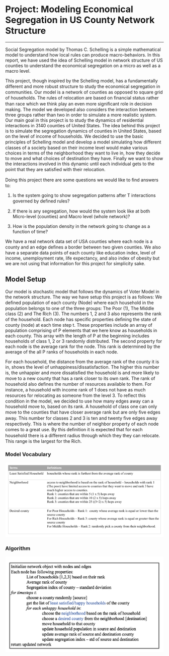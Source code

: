 # Project: Modeling Economical Segregation in US County Network Structure
______________________________________________________________________________________________________

Social Segregation model by Thomas C. Schelling is a simple mathematical model to understand how local rules can produce macro-behaviors. In this report, we have used the idea of Schelling model in network structure of US counties to understand the economical segregation on a micro as well as a macro level.

This project, though inspired by the Schelling model, has a fundamentally diﬀerent and more robust structure to study the economical segregation in communities. Our model is a network of counties as opposed to square grid of households. The rules of relocation are based on ﬁnancial status rather than race which we think play an even more signiﬁcant role in decision making. The model we developed also considers the interaction between three groups rather than two in order to simulate a more realistic system. Our main goal in this project is to study the dynamics of residential interactions in 3140 counties of United States. The idea behind this project is to simulate the segregation dynamics of counties in United States, based on the level of income of households. We decided to use the basic principles of Schelling model and develop a model simulating how diﬀerent classes of a society based on their income level would make various choices in terms of the neighborhood they want to live in, how they decide to move and what choices of destination they have. Finally we want to show the interactions involved in this dynamic until each individual gets to the point that they are satisﬁed with their relocation.

Doing this project there are some questions we would like to ﬁnd answers to:

1. Is the system going to show segregation patterns after T interactions governed by deﬁned rules?

2. If there is any segregation, how would the system look like at both Micro-level (counties) and Macro level (whole network)?

3. How is the population density in the network going to change as a function of time?


We have a real network data set of USA counties where each node is a county and an edge deﬁnes a border between two given counties. We also have a separate data points of each county like education index, level of income, unemployment rate, life expectancy, and also index of obesity but we are not using that information for this project for simplicity sake.

## Model Setup
Our model is stochastic model that follows the dynamics of Voter Model in the network structure. The way we have setup this project is as follows: We deﬁned population of each county (Node) where each household in the population belongs to one of the three groups: The Poor (1), The Middle class (2) and The Rich (3). The numbers 1, 2 and 3 also represents the rank of the household. Each node has speciﬁc properties deﬁning the state of county (node) at each time step t. These properties include an array of population comprising of P elements that we here know as households in each county. This array with the length of P at the beginning includes households of class 1, 2 or 3 randomly distributed. The second property for each node is the average rank for the node. This rank is determined by the average of the all P ranks of households in each node.

For each household, the distance from the average rank of the county it is in, shows the level of unhappiness/dissatisfaction. The higher this number is, the unhappier and more dissatisﬁed the household is and more likely to move to a new county that has a rank closer to its own rank. The rank of household also deﬁnes the number of resources available to them. For instance, a household with income rank of 1 does not have as much resources for relocating as someone from the level 3. To reﬂect this condition in the model, we decided to use how many edges away can a household move to, based on its rank. A household of class one can only move to the counties that have closer average rank but are only ﬁve edges away. This number for classes 2 and 3 is ten and twenty ﬁve edges away respectively. This is where the number of neighbor property of each node comes to a great use. By this deﬁnition it is expected that for each household there is a diﬀerent radius through which they they can relocate. This range is the largest for the Rich.

### Model Vocabulary

![Model Vocabulary](https://github.com/SandhyaaGopchandani/ModelingUSCountySegregation/blob/master/model_vocab.png)

### Algorithm

![Model Algorithm](https://github.com/SandhyaaGopchandani/ModelingUSCountySegregation/blob/master/model_algorithm.png)

